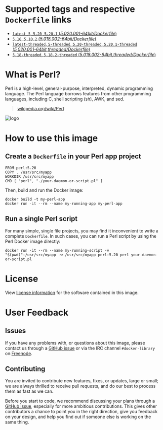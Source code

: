 # Supported tags and respective `Dockerfile` links

- [`latest`, `5`, `5.20`, `5.20.1` (*5.020.001-64bit/Dockerfile*)](https://github.com/perl/docker-perl/blob/r20140922.0/5.020.001-64bit/Dockerfile)
- [`5.18`, `5.18.2` (*5.018.002-64bit/Dockerfile*)](https://github.com/perl/docker-perl/blob/r20140922.0/5.018.002-64bit/Dockerfile)
- [`latest-threaded`, `5-threaded`, `5.20-threaded`, `5.20.1-threaded` (*5.020.001-64bit,threaded/Dockerfile*)](https://github.com/perl/docker-perl/blob/r20140922.0/5.020.001-64bit,threaded/Dockerfile)
- [`5.18-threaded`, `5.18.2-threaded` (*5.018.002-64bit,threaded/Dockerfile*)](https://github.com/perl/docker-perl/blob/r20140922.0/5.018.002-64bit,threaded/Dockerfile)

# What is Perl?

Perl is a high-level, general-purpose, interpreted, dynamic programming
language. The Perl language borrows features from other programming languages,
including C, shell scripting (sh), AWK, and sed.

> [wikipedia.org/wiki/Perl](https://en.wikipedia.org/wiki/Perl)

![logo](https://raw.githubusercontent.com/docker-library/docs/master/perl/logo.png)

# How to use this image

## Create a `Dockerfile` in your Perl app project

    FROM perl:5.20
    COPY . /usr/src/myapp
    WORKDIR /usr/src/myapp
    CMD [ "perl", "./your-daemon-or-script.pl" ]

Then, build and run the Docker image:

    docker build -t my-perl-app
    docker run -it --rm --name my-running-app my-perl-app

## Run a single Perl script

For many simple, single file projects, you may find it inconvenient to write a
complete `Dockerfile`. In such cases, you can run a Perl script by using the
Perl Docker image directly:

    docker run -it --rm --name my-running-script -v "$(pwd)":/usr/src/myapp -w /usr/src/myapp perl:5.20 perl your-daemon-or-script.pl

# License

View [license information](http://dev.perl.org/licenses/)
for the software contained in this image.

# User Feedback

## Issues

If you have any problems with, or questions about this image, please contact us
 through a [GitHub issue](https://github.com/Perl/docker-perl/issues) or via the IRC
channel `#docker-library` on [Freenode](https://freenode.net).

## Contributing

You are invited to contribute new features, fixes, or updates, large or small;
we are always thrilled to receive pull requests, and do our best to process them
as fast as we can.

Before you start to code, we recommend discussing your plans 
through a [GitHub issue](https://github.com/Perl/docker-perl/issues), especially for more ambitious
contributions. This gives other contributors a chance to point you in the right
direction, give you feedback on your design, and help you find out if someone
else is working on the same thing.
